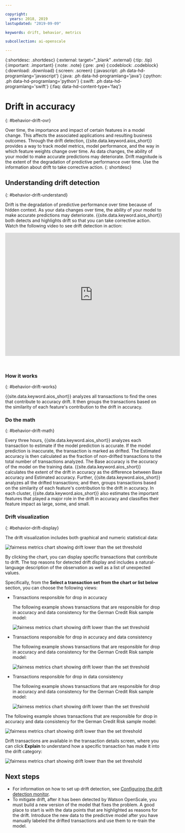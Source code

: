 ```yaml
---

copyright:
  years: 2018, 2019
lastupdated: "2019-09-09"

keywords: drift, behavior, metrics

subcollection: ai-openscale

---
```


{:shortdesc: .shortdesc}
{:external: target="_blank" .external}
{:tip: .tip}
{:important: .important}
{:note: .note}
{:pre: .pre}
{:codeblock: .codeblock}
{:download: .download}
{:screen: .screen}
{:javascript: .ph data-hd-programlang='javascript'}
{:java: .ph data-hd-programlang='java'}
{:python: .ph data-hd-programlang='python'}
{:swift: .ph data-hd-programlang='swift'}
{:faq: data-hd-content-type='faq'}

# Drift in accuracy
{: #behavior-drift-ovr}

Over time, the importance and impact of certain features in a model change. This affects the associated applications and resulting business outcomes. Through the drift detection, {{site.data.keyword.aios_short}} provides a way to track model metrics, model performance, and the way in which feature weights change over time. As data changes, the ability of your model to make accurate predictions may deteriorate. Drift magnitude is the extent of the degradation of predictive performance over time. Use the information about drift to take corrective action.
{: shortdesc}

## Understanding drift detection
{: #behavior-drift-understand}

Drift is the degradation of predictive performance over time because of hidden context. As your data changes over time, the ability of your model to make accurate predictions may deteriorate. {{site.data.keyword.aios_short}} both detects and highlights drift so that you can take corrective action. Watch the following video to see drift detection in action:

<p>
  <div class="embed-responsive embed-responsive-16by9">

<iframe class="embed-responsive-item" id="WOS-ibm-drift-vid" title="Watch Watson OpenScale detect and mitigate drift" type="text/html" src="https://cdnapisec.kaltura.com/p/1773841/sp/177384100/embedIframeJs/uiconf_id/27941801/partner_id/1773841?iframeembed=true&playerId=ibm-dynid-1_playercontainer&entry_id=1_8tp11bp7&flashvars[streamerType]=auto" width="560" height="395" allowfullscreen webkitallowfullscreen mozAllowFullScreen allow="autoplay *; fullscreen *; encrypted-media *" frameborder="0"></iframe>

  </div>
</p>
<p>&nbsp;</p>


### How it works
{: #behavior-drift-works}

{{site.data.keyword.aios_short}} analyzes all transactions to find the ones that contribute to accuracy drift. It then groups the transactions based on the similarity of each feature's contribution to the drift in accuracy.

### Do the math
{: #behavior-drift-math}

Every three hours, {{site.data.keyword.aios_short}} analyzes each transaction to estimate if the model prediction is accurate. If the model prediction is inaccurate, the transaction is marked as drifted. The Estimated accuracy is then calculated as the fraction of non-drifted transactions to the total number of transactions analyzed. The Base accuracy is the accuracy of the model on the training data. {{site.data.keyword.aios_short}} calculates the extent of the drift in accuracy as the difference between Base accuracy and Estimated accuracy. Further, {{site.data.keyword.aios_short}} analyzes all the drifted transactions; and then, groups transactions based on the similarity of each feature's contribution to the drift in accuracy. In each cluster, {{site.data.keyword.aios_short}} also estimates the important features that played a major role in the drift in accuracy and classifies their feature impact as large, some, and small. 


### Drift visualization
{: #behavior-drift-display}

The drift visualization includes both graphical and numeric statistical data:

![fairness metrics chart showing drift lower than the set threshold](images/wos-drift-example.png)

By clicking the chart, you can display specific transactions that contribute to drift. The top reasons for detected drift display and includes a natural-language description of the observation as well as a list of unexpected values.

Specifically, from the **Select a transaction set from the chart or list below** section, you can choose the following views:

- Transactions responsible for drop in accuracy
  
  The following example shows transactions that are responsible for drop in accuracy and data consistency for the German Credit Risk sample model:
  
  ![fairness metrics chart showing drift lower than the set threshold](images/wos-drift-detection-example-accuracy.png)

- Transactions responsible for drop in accuracy and data consistency
   
  The following example shows transactions that are responsible for drop in accuracy and data consistency for the German Credit Risk sample model:
  
  ![fairness metrics chart showing drift lower than the set threshold](images/wos-drift-detection-example.png)
  
- Transactions responsible for drop in data consistency
  
  The following example shows transactions that are responsible for drop in accuracy and data consistency for the German Credit Risk sample model:
  
  ![fairness metrics chart showing drift lower than the set threshold](images/wos-drift-detection-example-data.png)

The following example shows transactions that are responsible for drop in accuracy and data consistency for the German Credit Risk sample model:


![fairness metrics chart showing drift lower than the set threshold](images/wos-drift-detection-example.png)

Drift transactions are available in the transaction details screen, where you can click **Explain** to understand how a specific transaction has made it into the drift category:

![fairness metrics chart showing drift lower than the set threshold](images/wos-drift-detection-transactions.png)


## Next steps

- For information on how to set up drift detection, see [Configuring the drift detection monitor](/docs/services/ai-openscale?topic=ai-openscale-behavior-drift-config).
- To mitigate drift, after it has been detected by Watson OpenScale, you must build a new version of the model that fixes the problem. A good place to start is with the data points that are highlighted as reasons for the drift. Introduce the new data to the predictive model after you have manually labeled the drifted transactions and use them to re-train the model.



